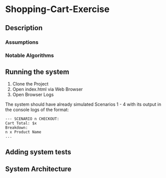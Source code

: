 # Shopping-Cart-Exercise

## Description

### Assumptions

### Notable Algorithms

## Running the system
1. Clone the Project
2. Open index.html via Web Browser
3. Open Browser Logs

The system should have already simulated Scenarios 1 - 4 with its output in the console logs of the format:
```
--- SCENARIO n CHECKOUT:
Cart Total: $x
Breakdown:
n x Product Name
...
```

## Adding system tests

## System Architecture
